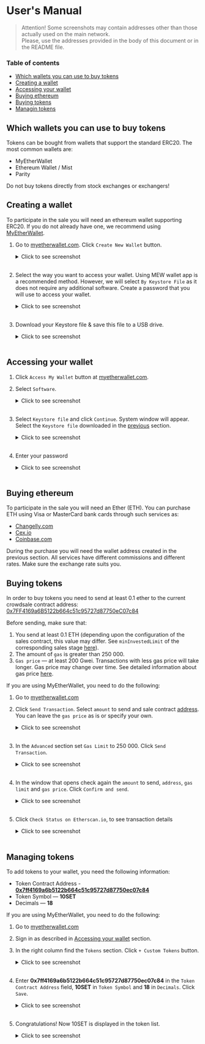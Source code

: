 # User's Manual

> Attention! Some screenshots may contain addresses other than those actually used on the main network.  
> Please, use the addresses provided in the body of this document or in the README file.

### Table of contents

* [Which wallets you can use to buy tokens](#which-wallets-you-can-use-to-buy-tokens)
* [Creating a wallet](#creating-a-wallet)
* [Accessing your wallet](#accessing-your-wallet)
* [Buying ethereum](#buying-ethereum)
* [Buying tokens](#buying-tokens)
* [Managin tokens](#managing-tokens)

## Which wallets you can use to buy tokens
Tokens can be bought from wallets that support the standard ERC20.
The most common wallets are:
* MyEtherWallet
* Ethereum Wallet / Mist
* Parity

Do not buy tokens directly from stock exchanges or exchangers!

## Creating a wallet
To participate in the sale you will need an ethereum wallet supporting ERC20.
If you do not already have one, we recommend using [MyEtherWallet](https://www.myetherwallet.com).

1. Go to [myetherwallet.com](https://www.myetherwallet.com). Click `Create New Wallet` button.
    <details><summary>Click to see screenshot</summary>

    ![creating_wallet_01](images/creating_wallet_01.png)

    </details><br>

2. Select the way you want to access your wallet. Using MEW wallet app is a recommended method.
However, we will select `By Keystore File` as it does not require any additional software.
Сreate a password that you will use to access your wallet.
    <details><summary>Click to see screenshot</summary>

    ![creating_wallet_02](images/creating_wallet_02.png)

    </details><br>

3. Download your Keystore file & save this file to a USB drive.  
    <details><summary>Click to see screenshot</summary>

    ![creating_wallet_03](images/creating_wallet_03.png)

    </details><br>
  
## Accessing your wallet

1. Click `Access My Wallet` button at [myetherwallet.com](https://www.myetherwallet.com).

2. Select `Software`.
    <details><summary>Click to see screenshot</summary>

    ![accessing_wallet_01](images/accessing_wallet_01.png)

    </details><br>

6. Select `Keystore file` and click `Continue`. System window will appear. Select the `Keystore file` downloaded in the [previous](#creating-a-wallet) section.
    <details><summary>Click to see screenshot</summary>

    ![accessing_wallet_02](images/accessing_wallet_02.png)

    </details><br>

7. Enter your password
    <details><summary>Click to see screenshot</summary>

    ![accessing_wallet_03](images/accessing_wallet_03.png)

    </details><br>

## Buying ethereum
To participate in the sale you will need an Ether (ETH).
You can purchase ETH using Visa or MasterCard bank cards through such services as:
* [Changelly.com](https://changelly.com)
* [Cex.io](https://cex.io)
* [Coinbase.com](https://www.coinbase.com)

During the purchase you will need the wallet address created in the previous section.
All services have different commissions and different rates.
Make sure the exchange rate suits you.

## Buying tokens
In order to buy tokens you need to send at least 0.1 ether to the current crowdsale contract address: [0x7FF4169a6B5122b664c51c95727d87750eC07c84](https://etherscan.io/address/0x7FF4169a6B5122b664c51c95727d87750eC07c84#readContract)

Before sending, make sure that:
1. You send at least 0.1 ETH (depending upon the configuration of the sales contract, this value may differ. See `minInvestedLimit` of the corresponding sales stage [here](https://etherscan.io/address/0x7FF4169a6B5122b664c51c95727d87750eC07c84#readContract)).
2. The amount of `gas` is greater than 250 000.
3. `Gas price` — at least 200 Gwei. Transactions with less gas price will take longer. Gas price may change over time. See detailed information about gas price [here](https://etherscan.io/gastracker).

If you are using MyEtherWallet, you need to do the following:
1. Go to [myetherwallet.com](https://www.myetherwallet.com)

2. Click `Send Transaction`. Select `amount` to send and sale contract [address](https://etherscan.io/address/0x93314827393cc16f1b0f1cf4172f1cfc79897b28). You can leave the `gas price` as is or specify your own.
    <details><summary>Click to see screenshot</summary>

    ![buying_tokens_01](images/buying_tokens_01.png)

    </details><br>

3. In the `Advanced` section set `Gas Limit` to 250 000. Click `Send Transaction`.
    <details><summary>Click to see screenshot</summary>

    ![buying_tokens_02](images/buying_tokens_02.png)

    </details><br>

4. In the window that opens check again the `amount` to send, `address`, `gas limit` and `gas price`. Click `Confirm and send`.
    <details><summary>Click to see screenshot</summary>

    ![buying_tokens_03](images/buying_tokens_03.png)

    </details><br>

5. Click `Check Status on Etherscan.io`, to see transaction details
    <details><summary>Click to see screenshot</summary>

    ![buying_tokens_04](images/buying_tokens_04.png)

    </details><br>

## Managing tokens
To add tokens to your wallet, you need the following information:
* Token Contract Address - **[0x7ff4169a6b5122b664c51c95727d87750ec07c84](https://etherscan.io/token/0x7ff4169a6b5122b664c51c95727d87750ec07c84)**
* Token Symbol — **10SET**
* Decimals — **18**

If you are using MyEtherWallet, you need to do the following:
1. Go to [myetherwallet.com](https://www.myetherwallet.com)
2. Sign in as described in [Accessing your wallet](#accessing-your-wallet) section.
3. In the right column find the `Tokens` section. Click `+ Custom Tokens` button.
    <details><summary>Click to see screenshot</summary>

    ![managing_tokens_01](images/managing_tokens_01.png)

    </details><br>
  
3. Enter **0x7ff4169a6b5122b664c51c95727d87750ec07c84** in the `Token Contract Address` field, **10SET** in `Token Symbol` and **18** in `Decimals`. Click `Save`.
    <details><summary>Click to see screenshot</summary>

    ![managing_tokens_01](images/managing_tokens_02.png)

    </details><br>
  
4. Congratulations! Now 10SET is displayed in the token list.
    <details><summary>Click to see screenshot</summary>

    ![managing_tokens_01](images/managing_tokens_03.png)

    </details><br>
